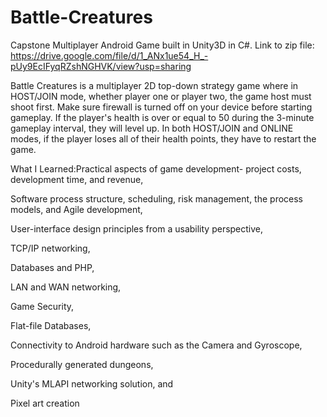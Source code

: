 # Battle-Creatures
Capstone Multiplayer Android Game built in Unity3D in C#.
Link to zip file: https://drive.google.com/file/d/1_ANx1ue54_H_-pUy9EcIFyqRZshNGHVK/view?usp=sharing

Battle Creatures is a multiplayer 2D top-down strategy game where in HOST/JOIN mode, whether player one or player two, the game host must shoot first. Make sure firewall is turned off on your device before starting gameplay. If the player's health is over or equal to 50 during the 3-minute gameplay interval, they will level up. In both HOST/JOIN and ONLINE modes, if the player loses all of their health points, they have to restart the game. 

What I Learned:Practical aspects of game development- project costs, development time, and revenue, 

Software process structure, scheduling, risk management, the process models, and Agile development, 

User-interface design principles from a usability perspective, 

TCP/IP networking, 

Databases and PHP,

LAN and WAN networking,

Game Security,

Flat-file Databases,

Connectivity to Android hardware such as the Camera and Gyroscope, 

Procedurally generated dungeons, 

Unity's MLAPI networking solution, and

Pixel art creation
